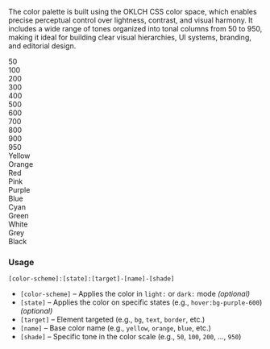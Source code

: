 The color palette is built using the OKLCH CSS color space, which enables precise perceptual control over lightness, contrast, and visual harmony. It includes a wide range of tones organized into tonal columns from 50 to 950, making it ideal for building clear visual hierarchies, UI systems, branding, and editorial design.


<div class="h-grid-12-auto gap-1 w-fit text-center fs-sm">
<div class="w-64px monospace h-32px h-flex"><span class="self-center text-center"></span></div>
<div class="w-32px monospace h-32px h-flex mx-auto"><span class="self-center w-100">50</span></div>
<div class="w-32px monospace h-32px h-flex mx-auto"><span class="self-center w-100">100</span></div>
<div class="w-32px monospace h-32px h-flex mx-auto"><span class="self-center w-100">200</span></div>
<div class="w-32px monospace h-32px h-flex mx-auto"><span class="self-center w-100">300</span></div>
<div class="w-32px monospace h-32px h-flex mx-auto"><span class="self-center w-100">400</span></div>
<div class="w-32px monospace h-32px h-flex mx-auto"><span class="self-center w-100">500</span></div>
<div class="w-32px monospace h-32px h-flex mx-auto"><span class="self-center w-100">600</span></div>
<div class="w-32px monospace h-32px h-flex mx-auto"><span class="self-center w-100">700</span></div>
<div class="w-32px monospace h-32px h-flex mx-auto"><span class="self-center w-100">800</span></div>
<div class="w-32px monospace h-32px h-flex mx-auto"><span class="self-center w-100">900</span></div>
<div class="w-32px monospace h-32px h-flex mx-auto"><span class="self-center w-100">950</span></div>
<div class="w-64px monospace h-flex"><span class="self-center w-100">Yellow</span></div>
<div class="w-32px hover:scale-150 rounded h-32px bg-yellow-50"> </div>
<div class="w-32px hover:scale-150 rounded h-32px bg-yellow-100"> </div>
<div class="w-32px hover:scale-150 rounded h-32px bg-yellow-200"> </div>
<div class="w-32px hover:scale-150 rounded h-32px bg-yellow-300"> </div>
<div class="w-32px hover:scale-150 rounded h-32px bg-yellow-400"> </div>
<div class="w-32px hover:scale-150 rounded h-32px bg-yellow-500"> </div>
<div class="w-32px hover:scale-150 rounded h-32px bg-yellow-600"> </div>
<div class="w-32px hover:scale-150 rounded h-32px bg-yellow-700"> </div>
<div class="w-32px hover:scale-150 rounded h-32px bg-yellow-800"> </div>
<div class="w-32px hover:scale-150 rounded h-32px bg-yellow-900"> </div>
<div class="w-32px hover:scale-150 rounded h-32px bg-yellow-950"> </div>
<div class="w-64px monospace h-flex"><span class="self-center w-100">Orange</span></div>
<div class="w-32px hover:scale-150 rounded h-32px bg-orange-50"> </div>
<div class="w-32px hover:scale-150 rounded h-32px bg-orange-100"> </div>
<div class="w-32px hover:scale-150 rounded h-32px bg-orange-200"> </div>
<div class="w-32px hover:scale-150 rounded h-32px bg-orange-300"> </div>
<div class="w-32px hover:scale-150 rounded h-32px bg-orange-400"> </div>
<div class="w-32px hover:scale-150 rounded h-32px bg-orange-500"> </div>
<div class="w-32px hover:scale-150 rounded h-32px bg-orange-600"> </div>
<div class="w-32px hover:scale-150 rounded h-32px bg-orange-700"> </div>
<div class="w-32px hover:scale-150 rounded h-32px bg-orange-800"> </div>
<div class="w-32px hover:scale-150 rounded h-32px bg-orange-900"> </div>
<div class="w-32px hover:scale-150 rounded h-32px bg-orange-950"> </div>
<div class="w-64px monospace h-flex"><span class="self-center w-100">Red</span></div>
<div class="w-32px hover:scale-150 rounded h-32px bg-red-50"> </div>
<div class="w-32px hover:scale-150 rounded h-32px bg-red-100"> </div>
<div class="w-32px hover:scale-150 rounded h-32px bg-red-200"> </div>
<div class="w-32px hover:scale-150 rounded h-32px bg-red-300"> </div>
<div class="w-32px hover:scale-150 rounded h-32px bg-red-400"> </div>
<div class="w-32px hover:scale-150 rounded h-32px bg-red-500"> </div>
<div class="w-32px hover:scale-150 rounded h-32px bg-red-600"> </div>
<div class="w-32px hover:scale-150 rounded h-32px bg-red-700"> </div>
<div class="w-32px hover:scale-150 rounded h-32px bg-red-800"> </div>
<div class="w-32px hover:scale-150 rounded h-32px bg-red-900"> </div>
<div class="w-32px hover:scale-150 rounded h-32px bg-red-950"> </div>
<div class="w-64px monospace h-flex"><span class="self-center w-100">Pink</span></div>
<div class="w-32px hover:scale-150 rounded h-32px bg-pink-50"> </div>
<div class="w-32px hover:scale-150 rounded h-32px bg-pink-100"> </div>
<div class="w-32px hover:scale-150 rounded h-32px bg-pink-200"> </div>
<div class="w-32px hover:scale-150 rounded h-32px bg-pink-300"> </div>
<div class="w-32px hover:scale-150 rounded h-32px bg-pink-400"> </div>
<div class="w-32px hover:scale-150 rounded h-32px bg-pink-500"> </div>
<div class="w-32px hover:scale-150 rounded h-32px bg-pink-600"> </div>
<div class="w-32px hover:scale-150 rounded h-32px bg-pink-700"> </div>
<div class="w-32px hover:scale-150 rounded h-32px bg-pink-800"> </div>
<div class="w-32px hover:scale-150 rounded h-32px bg-pink-900"> </div>
<div class="w-32px hover:scale-150 rounded h-32px bg-pink-950"> </div>
<div class="w-64px monospace h-flex"><span class="self-center w-100">Purple</span></div>
<div class="w-32px hover:scale-150 rounded h-32px bg-purple-50"> </div>
<div class="w-32px hover:scale-150 rounded h-32px bg-purple-100"> </div>
<div class="w-32px hover:scale-150 rounded h-32px bg-purple-200"> </div>
<div class="w-32px hover:scale-150 rounded h-32px bg-purple-300"> </div>
<div class="w-32px hover:scale-150 rounded h-32px bg-purple-400"> </div>
<div class="w-32px hover:scale-150 rounded h-32px bg-purple-500"> </div>
<div class="w-32px hover:scale-150 rounded h-32px bg-purple-600"> </div>
<div class="w-32px hover:scale-150 rounded h-32px bg-purple-700"> </div>
<div class="w-32px hover:scale-150 rounded h-32px bg-purple-800"> </div>
<div class="w-32px hover:scale-150 rounded h-32px bg-purple-900"> </div>
<div class="w-32px hover:scale-150 rounded h-32px bg-purple-950"> </div>
<div class="w-64px monospace h-flex"><span class="self-center w-100">Blue</span></div>
<div class="w-32px hover:scale-150 rounded h-32px bg-blue-50"> </div>
<div class="w-32px hover:scale-150 rounded h-32px bg-blue-100"> </div>
<div class="w-32px hover:scale-150 rounded h-32px bg-blue-200"> </div>
<div class="w-32px hover:scale-150 rounded h-32px bg-blue-300"> </div>
<div class="w-32px hover:scale-150 rounded h-32px bg-blue-400"> </div>
<div class="w-32px hover:scale-150 rounded h-32px bg-blue-500"> </div>
<div class="w-32px hover:scale-150 rounded h-32px bg-blue-600"> </div>
<div class="w-32px hover:scale-150 rounded h-32px bg-blue-700"> </div>
<div class="w-32px hover:scale-150 rounded h-32px bg-blue-800"> </div>
<div class="w-32px hover:scale-150 rounded h-32px bg-blue-900"> </div>
<div class="w-32px hover:scale-150 rounded h-32px bg-blue-950"> </div>
<div class="w-64px monospace h-flex"><span class="self-center w-100">Cyan</span></div>
<div class="w-32px hover:scale-150 rounded h-32px bg-cyan-50"> </div>
<div class="w-32px hover:scale-150 rounded h-32px bg-cyan-100"> </div>
<div class="w-32px hover:scale-150 rounded h-32px bg-cyan-200"> </div>
<div class="w-32px hover:scale-150 rounded h-32px bg-cyan-300"> </div>
<div class="w-32px hover:scale-150 rounded h-32px bg-cyan-400"> </div>
<div class="w-32px hover:scale-150 rounded h-32px bg-cyan-500"> </div>
<div class="w-32px hover:scale-150 rounded h-32px bg-cyan-600"> </div>
<div class="w-32px hover:scale-150 rounded h-32px bg-cyan-700"> </div>
<div class="w-32px hover:scale-150 rounded h-32px bg-cyan-800"> </div>
<div class="w-32px hover:scale-150 rounded h-32px bg-cyan-900"> </div>
<div class="w-32px hover:scale-150 rounded h-32px bg-cyan-950"> </div>
<div class="w-64px monospace h-flex"><span class="self-center w-100">Green</span></div>
<div class="w-32px hover:scale-150 rounded h-32px bg-green-50"> </div>
<div class="w-32px hover:scale-150 rounded h-32px bg-green-100"> </div>
<div class="w-32px hover:scale-150 rounded h-32px bg-green-200"> </div>
<div class="w-32px hover:scale-150 rounded h-32px bg-green-300"> </div>
<div class="w-32px hover:scale-150 rounded h-32px bg-green-400"> </div>
<div class="w-32px hover:scale-150 rounded h-32px bg-green-500"> </div>
<div class="w-32px hover:scale-150 rounded h-32px bg-green-600"> </div>
<div class="w-32px hover:scale-150 rounded h-32px bg-green-700"> </div>
<div class="w-32px hover:scale-150 rounded h-32px bg-green-800"> </div>
<div class="w-32px hover:scale-150 rounded h-32px bg-green-900"> </div>
<div class="w-32px hover:scale-150 rounded h-32px bg-green-950"> </div>
<div class="w-64px monospace h-flex"><span class="self-center w-100">White</span></div>
<div class="w-32px hover:scale-150 rounded h-32px bg-white-50"> </div>
<div class="w-32px hover:scale-150 rounded h-32px bg-white-100"> </div>
<div class="w-32px hover:scale-150 rounded h-32px bg-white-200"> </div>
<div class="w-32px hover:scale-150 rounded h-32px bg-white-300"> </div>
<div class="w-32px hover:scale-150 rounded h-32px bg-white-400"> </div>
<div class="w-32px hover:scale-150 rounded h-32px bg-white-500"> </div>
<div class="w-32px hover:scale-150 rounded h-32px bg-white-600"> </div>
<div class="w-32px hover:scale-150 rounded h-32px bg-white-700"> </div>
<div class="w-32px hover:scale-150 rounded h-32px bg-white-800"> </div>
<div class="w-32px hover:scale-150 rounded h-32px bg-white-900"> </div>
<div class="w-32px hover:scale-150 rounded h-32px bg-white-950"> </div>
<div class="w-64px monospace h-flex"><span class="self-center w-100">Grey</span></div>
<div class="w-32px hover:scale-150 rounded h-32px bg-grey-50"> </div>
<div class="w-32px hover:scale-150 rounded h-32px bg-grey-100"> </div>
<div class="w-32px hover:scale-150 rounded h-32px bg-grey-200"> </div>
<div class="w-32px hover:scale-150 rounded h-32px bg-grey-300"> </div>
<div class="w-32px hover:scale-150 rounded h-32px bg-grey-400"> </div>
<div class="w-32px hover:scale-150 rounded h-32px bg-grey-500"> </div>
<div class="w-32px hover:scale-150 rounded h-32px bg-grey-600"> </div>
<div class="w-32px hover:scale-150 rounded h-32px bg-grey-700"> </div>
<div class="w-32px hover:scale-150 rounded h-32px bg-grey-800"> </div>
<div class="w-32px hover:scale-150 rounded h-32px bg-grey-900"> </div>
<div class="w-32px hover:scale-150 rounded h-32px bg-grey-950"> </div>
<div class="w-64px monospace h-flex"><span class="self-center w-100">Black</span></div>
<div class="w-32px hover:scale-150 rounded h-32px bg-black-50"> </div>
<div class="w-32px hover:scale-150 rounded h-32px bg-black-100"> </div>
<div class="w-32px hover:scale-150 rounded h-32px bg-black-200"> </div>
<div class="w-32px hover:scale-150 rounded h-32px bg-black-300"> </div>
<div class="w-32px hover:scale-150 rounded h-32px bg-black-400"> </div>
<div class="w-32px hover:scale-150 rounded h-32px bg-black-500"> </div>
<div class="w-32px hover:scale-150 rounded h-32px bg-black-600"> </div>
<div class="w-32px hover:scale-150 rounded h-32px bg-black-700"> </div>
<div class="w-32px hover:scale-150 rounded h-32px bg-black-800"> </div>
<div class="w-32px hover:scale-150 rounded h-32px bg-black-900"> </div>
<div class="w-32px hover:scale-150 rounded h-32px bg-black-950"> </div>
</div>


### Usage

```less
[color-scheme]:[state]:[target]-[name]-[shade]
```

* `[color-scheme]` – Applies the color in `light:` or `dark:` mode *(optional)*
* `[state]` – Applies the color on specific states (e.g., `hover:bg-purple-600`) *(optional)*
* `[target]` – Element targeted (e.g., `bg`, `text`, `border`, etc.)
* `[name]` – Base color name (e.g., `yellow`, `orange`, `blue`, etc.)
* `[shade]` – Specific tone in the color scale (e.g., `50`, `100`, `200`, ..., `950`)

